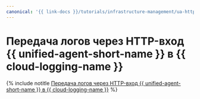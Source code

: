 ```yaml
---
canonical: '{{ link-docs }}/tutorials/infrastructure-management/ua-http-logging'
---
```


# Передача логов через HTTP-вход {{ unified-agent-short-name }} в {{ cloud-logging-name }}

{% include notitle [Передача логов через HTTP-вход {{ unified-agent-short-name }} в {{ cloud-logging-name }}](../../_tutorials/monitoring/ua-http-logging.md) %}